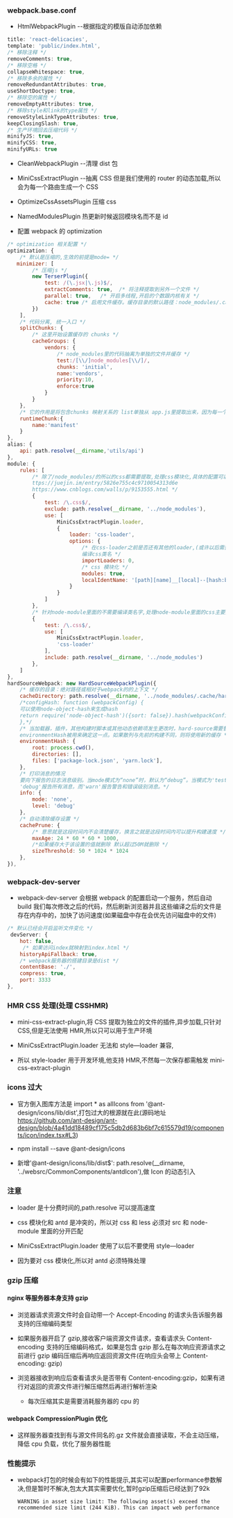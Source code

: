 <!--
 * @Description: webpack的基本配置
 * @Author: 廉恒凯
 * @Date: 2019-08-20 22:18:30
 * @LastEditTime: 2020-04-11 22:54:54
 * @LastEditors: 廉恒凯
 -->

### webpack.base.conf

-   HtmlWebpackPlugin --根据指定的模版自动添加依赖

```javascript
title: 'react-delicacies',
template: 'public/index.html',
/* 移除注释 */
removeComments: true,
/* 移除空格 */
collapseWhitespace: true,
/* 移除多余的属性 */
removeRedundantAttributes: true,
useShortDoctype: true,
/* 移除空的属性 */
removeEmptyAttributes: true,
/* 移除style和link的type属性 */
removeStyleLinkTypeAttributes: true,
keepClosingSlash: true,
/* 生产环境回去压缩代码 */
minifyJS: true,
minifyCSS: true,
minifyURLs: true
```

-   CleanWebpackPlugin --清理 dist 包

-   MiniCssExtractPlugin --抽离 CSS 但是我们使用的 router 的动态加载,所以会为每一个路由生成一个 CSS

-   OptimizeCssAssetsPlugin 压缩 css

-   NamedModulesPlugin 热更新时候返回模块名而不是 id

-   配置 webpack 的 optimization

```javascript
/* optimization 相关配置 */
optimization: {
    /* 默认是压缩的,生效的前提是mode= */
   minimizer: [
        /* 压缩js */
        new TerserPlugin({
            test: /(\.jsx|\.js)$/,
            extractComments: true,  /* 将注释提取到另外一个文件 */
            parallel: true,   /* 开启多线程,开启的个数跟内核有关 */
            cache: true /* 启用文件缓存。缓存目录的默认路径：node_modules/.cache/terser webpack plugin */
        })
    ],
    /* 代码分离, 统一入口 */
    splitChunks: {
        /* 这里开始设置缓存的 chunks */
        cacheGroups: {
            vendors: {
                /* node_modules里的代码抽离为单独的文件并缓存 */
                test:/[\\/]node_modules[\\/]/,
                chunks: 'initial',
                name:'vendors',
                priority:10,
                enforce:true
            }
        }
    },
    /* 它的作用是将包含chunks 映射关系的 list单独从 app.js里提取出来，因为每一个 chunk 的 id 基本都是基于内容 hash 出来的，所以你每次//改动都会影响它，如果不将它提取出来的话，等于app.js每次都会改变。缓存就失效了 */
    runtimeChunk:{
        name:'manifest'
    }
},
alias: {
    api: path.resolve(__dirname,'utils/api')
},
module: {
    rules: [
        /* 除了/node_modules/的所以的css都需要提取,处理css模块化,具体的配置可以参考h
        ttps://juejin.im/entry/5826e755c4c9710054313d6e
        https://www.cnblogs.com/walls/p/9153555.html */
        {
            test: /\.css$/,
            exclude: path.resolve(__dirname, '../node_modules'),
            use: [
                MiniCssExtractPlugin.loader,
                {
                    loader: 'css-loader',
                    options: {
                        /* 在css-loader之前是否还有其他的loader,(或许以后需要引入post-css-loader)
                        编译css类名 */
                        importLoaders: 0,
                        /* css 模块化 */
                        modules: true,
                        localIdentName: '[path][name]__[local]--[hash:base64:5]'
                    }
                }
            ]
        },
        /* 针对node-module里面的不需要编译类名字,处理node-module里面的css主要是因为antd */
        {
            test: /\.css$/,
            use: [
                MiniCssExtractPlugin.loader,
                'css-loader'
            ],
            include: path.resolve(__dirname, '../node_modules')
        },
    ]
},
hardSourceWebpack: new HardSourceWebpackPlugin({
    /* 缓存的目录：绝对路径或相对于webpack的的上下文 */
    cacheDirectory: path.resolve(__dirname, '../node_modules/.cache/hard-source/[confighash]'),
    /*configHash: function (webpackConfig) {
    可以使用node-object-hash来生成hash
    return require('node-object-hash')({sort: false}).hash(webpackConfig);
    },*/
    /* 当加载器，插件，其他构建时脚本或其他动态依赖项发生更改时，hard-source需要替换缓存以确保输出正确
    environmentHash被用来确定这一点。如果散列与先前的构建不同，则将使用新的缓存 */
    environmentHash: {
        root: process.cwd(),
        directories: [],
        files: ['package-lock.json', 'yarn.lock'],
    },
    /* 打印消息的情况
    要向下报告的日志消息级别。当mode模式为“none”时，默认为“debug”。当模式为'test'时，默认为'warn'。
    'debug'报告所有消息，而'warn'报告警告和错误级别消息。*/
    info: {
        mode: 'none',
        level: 'debug'
    },
    /* 自动清除缓存设置 */
    cachePrune: {
        /* 意思就是这段时间内不会清楚缓存，换言之就是这段时间内可以提升构建速度 */
        maxAge: 24 * 60 * 60 * 1000,
        /*如果缓存大于该设置的值就删除 默认超过50M就删除 */
        sizeThreshold: 50 * 1024 * 1024
    },
}),
```

### webpack-dev-server

-   webpack-dev-server 会根据 webpack 的配置启动一个服务，然后自动 build 我们每次修改之后的代码，然后刷新浏览器并且这些编译之后的文件是存在内存中的，加快了访问速度(如果磁盘中存在会优先访问磁盘中的文件)

```javascript
/* 默认已经会开启监听文件变化 */
 devServer: {
    hot: false,
     /* 如果访问index就映射到index.html */
    historyApiFallback: true,
    /* webpack服务器的搭建目录是dist */
    contentBase: './',
    compress: true,
    port: 3333
},
```

### HMR CSS 处理(处理 CSSHMR)

-   mini-css-extract-plugin,将 CSS 提取为独立的文件的插件,异步加载,只针对 CSS,但是无法使用 HMR,所以只可以用于生产环境

-   MiniCssExtractPlugin.loader 无法和 style—loader 兼容,

-   所以 style-loader 用于开发环境,他支持 HMR,不然每一次保存都需触发 mini-css-extract-plugin

### icons 过大

-   官方倒入图库方法是 import \* as allIcons from '@ant-design/icons/lib/dist',打包过大的根源就在此(源码地址 https://github.com/ant-design/ant-design/blob/4a41dd18489cf175c5db2d683b6bf7c615579d19/components/icon/index.tsx#L3)

-   npm install --save @ant-design/icons

-   新增'@ant-design/icons/lib/dist\$': path.resolve(\_\_dirname, '../websrc/CommonComponents/antdIcon'),做 Icon 的动态引入

### 注意

-   loader 是十分费时间的,path.resolve 可以提高速度

-   css 模块化和 antd 是冲突的，所以对 css 和 less 必须对 src 和 node-module 里面的分开匹配

-   MiniCssExtractPlugin.loader 使用了以后不要使用 style—loader

-   因为要对 css 模块化,所以对 antd 必须特殊处理

### gzip 压缩

#### nginx 等服务器本身支持 gzip

-   浏览器请求资源文件时会自动带一个 Accept-Encoding 的请求头告诉服务器支持的压缩编码类型

-   如果服务器开启了 gzip,接收客户端资源文件请求，查看请求头 Content-encoding 支持的压缩编码格式，如果是包含 gzip 那么在每次响应资源请求之前进行 gzip 编码压缩后再响应返回资源文件(在响应头会带上 Content-encoding: gzip)

-   浏览器接收到响应后查看请求头是否带有 Content-encoding:gzip，如果有进行对返回的资源文件进行解压缩然后再进行解析渲染

    -   每次压缩其实是需要消耗服务器的 cpu 的

#### webpack CompressionPlugin 优化

-   这样服务器查找到有与源文件同名的.gz 文件就会直接读取，不会主动压缩，降低 cpu 负载，优化了服务器性能

### 性能提示

-   webpack打包的时候会有如下的性能提示,其实可以配置performance参数解决,但是暂时不解决,包太大其实需要优化,暂时gzip压缩后已经达到了92k
    ```
    WARNING in asset size limit: The following asset(s) exceed the recommended size limit (244 KiB). This can impact web performance
    ```

